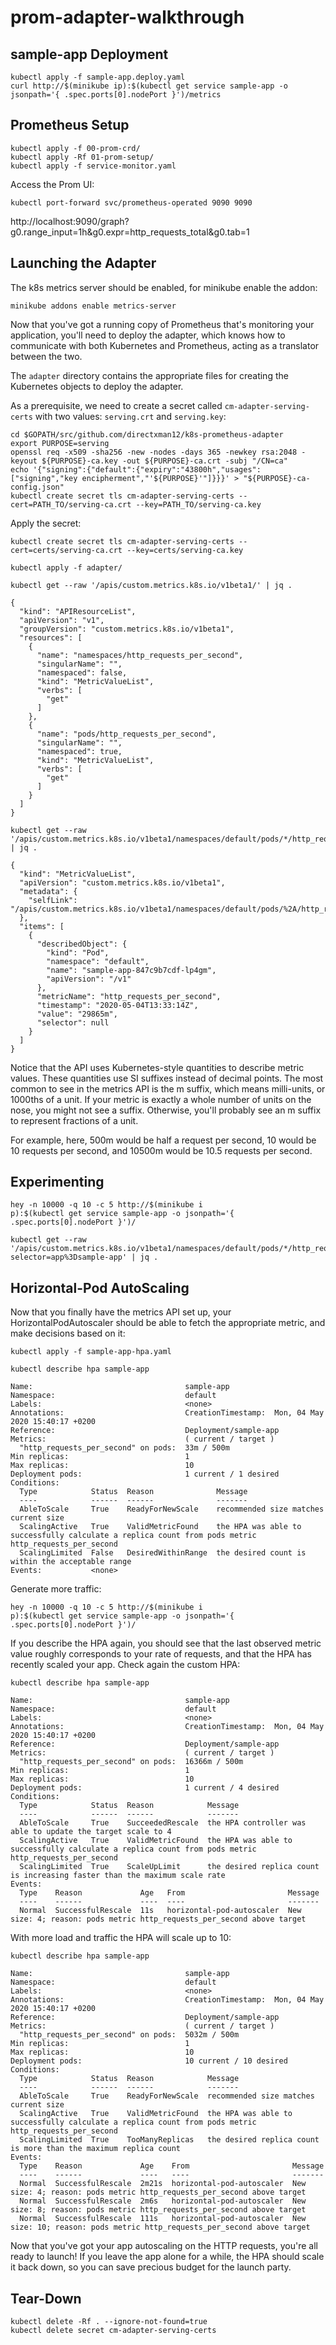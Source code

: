# prom-adapter-walkthrough

## sample-app Deployment

```
kubectl apply -f sample-app.deploy.yaml
curl http://$(minikube ip):$(kubectl get service sample-app -o jsonpath='{ .spec.ports[0].nodePort }')/metrics 
```

## Prometheus Setup

```
kubectl apply -f 00-prom-crd/
kubectl apply -Rf 01-prom-setup/
kubectl apply -f service-monitor.yaml
```

Access the Prom UI: 

```
kubectl port-forward svc/prometheus-operated 9090 9090
```

http://localhost:9090/graph?g0.range_input=1h&g0.expr=http_requests_total&g0.tab=1

## Launching the Adapter

The k8s metrics server should be enabled, for minikube enable the addon:

```
minikube addons enable metrics-server
```

Now that you've got a running copy of Prometheus that's monitoring your application, you'll need to deploy the adapter, which knows how to communicate with both Kubernetes and Prometheus, acting as a translator between the two.

The `adapter` directory contains the appropriate files for creating the Kubernetes objects to deploy the adapter.

As a prerequisite, we need to create a secret called `cm-adapter-serving-certs` with two values: `serving.crt` and `serving.key`:

```
cd $GOPATH/src/github.com/directxman12/k8s-prometheus-adapter
export PURPOSE=serving
openssl req -x509 -sha256 -new -nodes -days 365 -newkey rsa:2048 -keyout ${PURPOSE}-ca.key -out ${PURPOSE}-ca.crt -subj "/CN=ca"
echo '{"signing":{"default":{"expiry":"43800h","usages":["signing","key encipherment","'${PURPOSE}'"]}}}' > "${PURPOSE}-ca-config.json"
kubectl create secret tls cm-adapter-serving-certs --cert=PATH_TO/serving-ca.crt --key=PATH_TO/serving-ca.key
```

Apply the secret:
```
kubectl create secret tls cm-adapter-serving-certs --cert=certs/serving-ca.crt --key=certs/serving-ca.key
```

```
kubectl apply -f adapter/
```

```
kubectl get --raw '/apis/custom.metrics.k8s.io/v1beta1/' | jq .

{
  "kind": "APIResourceList",
  "apiVersion": "v1",
  "groupVersion": "custom.metrics.k8s.io/v1beta1",
  "resources": [
    {
      "name": "namespaces/http_requests_per_second",
      "singularName": "",
      "namespaced": false,
      "kind": "MetricValueList",
      "verbs": [
        "get"
      ]
    },
    {
      "name": "pods/http_requests_per_second",
      "singularName": "",
      "namespaced": true,
      "kind": "MetricValueList",
      "verbs": [
        "get"
      ]
    }
  ]
}
```

```
kubectl get --raw '/apis/custom.metrics.k8s.io/v1beta1/namespaces/default/pods/*/http_requests_per_second' | jq .

{
  "kind": "MetricValueList",
  "apiVersion": "custom.metrics.k8s.io/v1beta1",
  "metadata": {
    "selfLink": "/apis/custom.metrics.k8s.io/v1beta1/namespaces/default/pods/%2A/http_requests_per_second"
  },
  "items": [
    {
      "describedObject": {
        "kind": "Pod",
        "namespace": "default",
        "name": "sample-app-847c9b7cdf-lp4gm",
        "apiVersion": "/v1"
      },
      "metricName": "http_requests_per_second",
      "timestamp": "2020-05-04T13:33:14Z",
      "value": "29865m",
      "selector": null
    }
  ]
}
```
Notice that the API uses Kubernetes-style quantities to describe metric values. These quantities use SI suffixes instead of decimal points. The most common to see in the metrics API is the m suffix, which means milli-units, or 1000ths of a unit. If your metric is exactly a whole number of units on the nose, you might not see a suffix. Otherwise, you'll probably see an m suffix to represent fractions of a unit.

For example, here, 500m would be half a request per second, 10 would be 10 requests per second, and 10500m would be 10.5 requests per second.

## Experimenting

```
hey -n 10000 -q 10 -c 5 http://$(minikube i
p):$(kubectl get service sample-app -o jsonpath='{ .spec.ports[0].nodePort }')/ 
```

```
kubectl get --raw '/apis/custom.metrics.k8s.io/v1beta1/namespaces/default/pods/*/http_requests_per_second?selector=app%3Dsample-app' | jq .
```

## Horizontal-Pod AutoScaling

Now that you finally have the metrics API set up, your HorizontalPodAutoscaler should be able to fetch the appropriate metric, and make decisions based on it:

```
kubectl apply -f sample-app-hpa.yaml
```

```
kubectl describe hpa sample-app

Name:                                  sample-app
Namespace:                             default
Labels:                                <none>
Annotations:                           CreationTimestamp:  Mon, 04 May 2020 15:40:17 +0200
Reference:                             Deployment/sample-app
Metrics:                               ( current / target )
  "http_requests_per_second" on pods:  33m / 500m
Min replicas:                          1
Max replicas:                          10
Deployment pods:                       1 current / 1 desired
Conditions:
  Type            Status  Reason              Message
  ----            ------  ------              -------
  AbleToScale     True    ReadyForNewScale    recommended size matches current size
  ScalingActive   True    ValidMetricFound    the HPA was able to successfully calculate a replica count from pods metric http_requests_per_second
  ScalingLimited  False   DesiredWithinRange  the desired count is within the acceptable range
Events:           <none>
```

Generate more traffic:

```
hey -n 10000 -q 10 -c 5 http://$(minikube i
p):$(kubectl get service sample-app -o jsonpath='{ .spec.ports[0].nodePort }')/ 
```
If you describe the HPA again, you should see that the last observed metric value roughly corresponds to your rate of requests, and that the HPA has recently scaled your app.
Check again the custom HPA:

```
kubectl describe hpa sample-app

Name:                                  sample-app
Namespace:                             default
Labels:                                <none>
Annotations:                           CreationTimestamp:  Mon, 04 May 2020 15:40:17 +0200
Reference:                             Deployment/sample-app
Metrics:                               ( current / target )
  "http_requests_per_second" on pods:  16366m / 500m
Min replicas:                          1
Max replicas:                          10
Deployment pods:                       1 current / 4 desired
Conditions:
  Type            Status  Reason            Message
  ----            ------  ------            -------
  AbleToScale     True    SucceededRescale  the HPA controller was able to update the target scale to 4
  ScalingActive   True    ValidMetricFound  the HPA was able to successfully calculate a replica count from pods metric http_requests_per_second
  ScalingLimited  True    ScaleUpLimit      the desired replica count is increasing faster than the maximum scale rate
Events:
  Type    Reason             Age   From                       Message
  ----    ------             ----  ----                       -------
  Normal  SuccessfulRescale  11s   horizontal-pod-autoscaler  New size: 4; reason: pods metric http_requests_per_second above target
```

With more load and traffic the HPA will scale up to 10:

```
kubectl describe hpa sample-app

Name:                                  sample-app
Namespace:                             default
Labels:                                <none>
Annotations:                           CreationTimestamp:  Mon, 04 May 2020 15:40:17 +0200
Reference:                             Deployment/sample-app
Metrics:                               ( current / target )
  "http_requests_per_second" on pods:  5032m / 500m
Min replicas:                          1
Max replicas:                          10
Deployment pods:                       10 current / 10 desired
Conditions:
  Type            Status  Reason            Message
  ----            ------  ------            -------
  AbleToScale     True    ReadyForNewScale  recommended size matches current size
  ScalingActive   True    ValidMetricFound  the HPA was able to successfully calculate a replica count from pods metric http_requests_per_second
  ScalingLimited  True    TooManyReplicas   the desired replica count is more than the maximum replica count
Events:
  Type    Reason             Age    From                       Message
  ----    ------             ----   ----                       -------
  Normal  SuccessfulRescale  2m21s  horizontal-pod-autoscaler  New size: 4; reason: pods metric http_requests_per_second above target
  Normal  SuccessfulRescale  2m6s   horizontal-pod-autoscaler  New size: 8; reason: pods metric http_requests_per_second above target
  Normal  SuccessfulRescale  111s   horizontal-pod-autoscaler  New size: 10; reason: pods metric http_requests_per_second above target
```

Now that you've got your app autoscaling on the HTTP requests, you're all ready to launch! If you leave the app alone for a while, the HPA should scale it back down, so you can save precious budget for the launch party.

## Tear-Down

```
kubectl delete -Rf . --ignore-not-found=true
kubectl delete secret cm-adapter-serving-certs
```